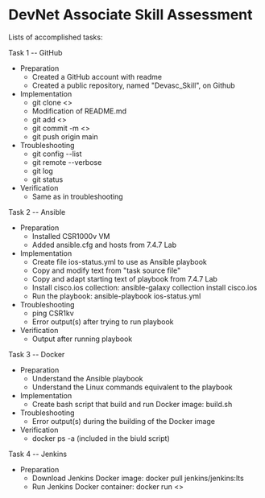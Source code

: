 # DevNet Associate Skill Assessment
Lists of accomplished tasks:

Task 1 -- GitHub
- Preparation
    - Created a GitHub account with readme
    - Created a public repository, named "Devasc_Skill", on Github
- Implementation
    - git clone <>
    - Modification of README.md
    - git add <>
    - git commit -m <>
    - git push origin main
- Troubleshooting
    - git config --list
    - git remote --verbose
    - git log
    - git status
- Verification
    - Same as in troubleshooting 

Task 2 -- Ansible
- Preparation
    - Installed CSR1000v VM
    - Added ansible.cfg and hosts from 7.4.7 Lab
- Implementation
    - Create file ios-status.yml to use as Ansible playbook
    - Copy and modify text from "task source file"
    - Copy and adapt starting text of playbook from 7.4.7 Lab
    - Install cisco.ios collection: ansible-galaxy collection install cisco.ios
    - Run the playbook: ansible-playbook ios-status.yml
- Troubleshooting
    - ping CSR1kv
    - Error output(s) after trying to run playbook
- Verification
    - Output after running playbook

Task 3 -- Docker
- Preparation
    - Understand the Ansible playbook
    - Understand the Linux commands equivalent to the playbook
- Implementation
    - Create bash script that build and run Docker image: build.sh
- Troubleshooting
    - Error output(s) during the building of the Docker image
- Verification 
    - docker ps -a (included in the biuld script)

Task 4 -- Jenkins
- Preparation
    - Download Jenkins Docker image: docker pull jenkins/jenkins:lts
    - Run Jenkins Docker container: docker run <>
    